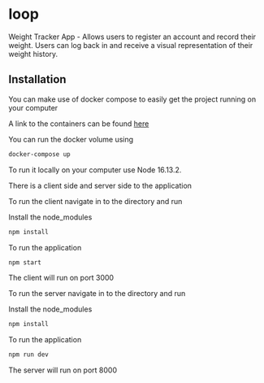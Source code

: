 # loop
Weight Tracker App - Allows users to register an account and record their weight. Users can log back in and receive a visual representation of their weight history.

## Installation

You can make use of docker compose to easily get the project running on your computer

A link to the containers can be found [here](https://hub.docker.com/r/masoodgool/loop)

You can run the docker volume using 

```bash
docker-compose up
```

To run it locally on your computer use Node 16.13.2.

There is a client side and server side to the application

To run the client navigate in to the directory and run 

Install the node_modules

```bash
npm install
```

To run the application

```bash
npm start
```

The client will run on port 3000

To run the server navigate in to the directory and run 

Install the node_modules

```bash
npm install
```

To run the application

```bash
npm run dev
```

The server will run on port 8000